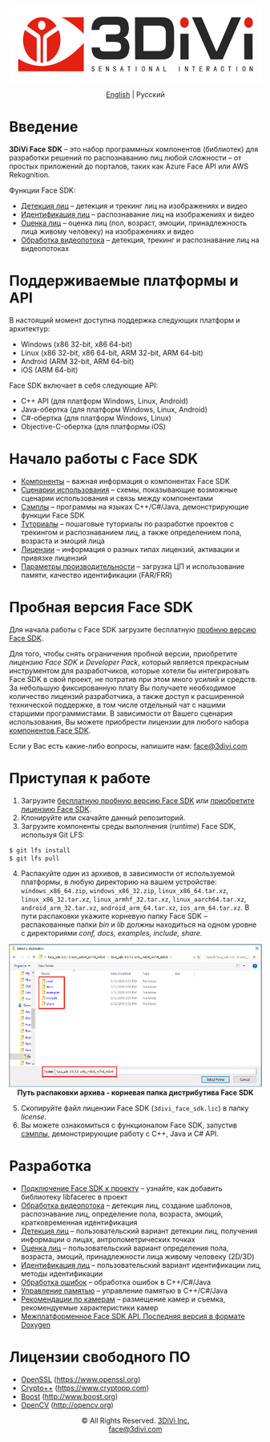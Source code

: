 <p align="center">
<a href="https://face.3divi.com/ru"><img src="doc/img/3divi_logo.png" width="600" height="150" title="3DiVi Logo" alt="Logo"></a>
</p>

<div align="center"><a href="../../README.md">English</a> | Русский </div>

# Введение

**3DiVi Face SDK** – это набор программных компонентов (библиотек) для разработки решений по распознаванию лиц любой сложности – от простых приложений до порталов, таких как Azure Face API или AWS Rekognition.

Функции Face SDK: 
* [Детекция лиц](doc/ru/development/face_capturing.md) – детекция и трекинг лиц на изображениях и видео 
* [Идентификация лиц](doc/ru/development/face_identification.md) – распознавание лиц на изображениях и видео 
* [Оценка лиц](doc/ru/development/face_estimation.md) – оценка лиц (пол, возраст, эмоции, принадлежность лица живому человеку) на изображениях и видео
* [Обработка видеопотока](doc/ru/development/video_stream_processing.md) – детекция, трекинг и распознавание лиц на видеопотоках 

# Поддерживаемые платформы и API

В настоящий момент доступна поддержка следующих платформ и архитектур:

* Windows (x86 32-bit, x86 64-bit)
* Linux (x86 32-bit, x86 64-bit, ARM 32-bit, ARM 64-bit)
* Android (ARM 32-bit, ARM 64-bit)
* iOS (ARM 64-bit)

Face SDK включает в себя следующие API:

* C++ API (для платформ Windows, Linux, Android)
* Java-обертка (для платформ Windows, Linux, Android)
* C#-обертка (для платформ Windows, Linux)
* Objective-C-обертка (для платформы iOS)

# Начало работы с Face SDK 

* [Компоненты](doc/ru/components.md) – важная информация о компонентах Face SDK
* [Сценарии использования](doc/ru/use_cases.md) – схемы, показывающие возможные сценарии использования и связь между компонентами
* [Сэмплы](doc/ru/samples) – программы на языках C++/C#/Java, демонстрирующие функции Face SDK
* [Туториалы](doc/ru/tutorials) – пошаговые туториалы по разработке проектов с трекингом и распознаванием лиц, а также определением пола, возраста и эмоций лица
* [Лицензии](doc/ru/licenses.md) – информация о разных типах лицензий, активации и привязке лицензий 
* [Параметры производительности](doc/ru/performance_parameters.md) – загрузка ЦП и использование памяти, качество идентификации (FAR/FRR) 

# Пробная версия Face SDK 

Для начала работы с Face SDK загрузите бесплатную [пробную версию Face SDK](https://face.3divi.com/ru/products/face_sdk/face_sdk_trial).

Для того, чтобы снять ограничения пробной версии, приобретите *лицензию Face SDK* и *Developer Pack*, который является прекрасным инструментом для разработчиков, которые хотели бы интегрировать Face SDK в свой проект, не потратив при этом много усилий и средств. За небольшую фиксированную плату Вы получаете необходимое количество лицензий разработчика, а также доступ к расширенной технической поддержке, в том числе отдельный чат с нашими старшими программистами. В зависимости от Вашего сценария использования, Вы можете приобрести лицензии для любого набора [компонентов Face SDK](doc/ru/components.md). 

Если у Вас есть какие-либо вопросы, напишите нам: face@3divi.com 

# Приступая к работе

1. Загрузите [бесплатную пробную версию Face SDK](https://face.3divi.com/ru/products/face_sdk/face_sdk_trial) или [приобретите лицензию Face SDK](https://face.3divi.com/ru/pricing).
2. Клонируйте или скачайте данный репозиторий.
3. Загрузите компоненты среды выполнения (*runtime*) Face SDK, используя Git LFS:
```
$ git lfs install
$ git lfs pull
```
4. Распакуйте один из архивов, в зависимости от используемой платформы, в любую директорию на вашем устройстве:  `windows_x86_64.zip`, `windows_x86_32.zip`, `linux_x86_64.tar.xz`, `linux_x86_32.tar.xz`, `linux_armhf_32.tar.xz`, `linux_aarch64.tar.xz`, `android_arm_32.tar.xz`, `android_arm_64.tar.xz`, `ios_arm_64.tar.xz`. В пути распаковки укажите корневую папку Face SDK – распакованные папки *bin* и *lib* должны находиться на одном уровне с директориями *conf, docs, examples, include, share*.

<p align="center">
<img width="700" src="doc/img/cpp_extract_OS.png"><br>
<b>Путь распаковки архива - корневая папка дистрибутива Face SDK</b><br>
</p>

5. Скопируйте файл лицензии Face SDK (`3divi_face_sdk.lic`) в папку *license*.
5. Вы можете ознакомиться с функционалом Face SDK, запустив [сэмплы](doc/ru/samples), демонстрирующие работу с C++, Java и C# API.

# Разработка 

* [Подключение Face SDK к проекту](doc/ru/development/connect_facesdk.md) – узнайте, как добавить библиотеку libfacerec в проект 
* [Обработка видеопотока](doc/ru/development/video_stream_processing.md) – детекция лиц, создание шаблонов, распознавание лиц, определение пола, возраста, эмоций, кратковременная идентификация
* [Детекция лиц](doc/ru/development/face_capturing.md) – пользовательский вариант детекции лиц, получения информации о лицах, антропометрических точках
* [Оценка лиц](doc/ru/development/face_estimation.md) – пользовательский вариант определения пола, возраста, эмоций, принадлежности лица живому человеку (2D/3D)
* [Идентификация лиц](doc/ru/development/face_identification.md) – пользовательский вариант идентификации лиц, методы идентификации
* [Обработка ошибок](doc/ru/development/error_handling.md) – обработка ошибок в C++/C#/Java
* [Управление памятью](doc/ru/development/memory_management.md) – управление памятью в C++/C#/Java
* [Рекомендации по камерам](doc/ru/guidelines_for_cameras.md) – размещение камер и съемка, рекомендуемые характеристики камер
* [Межплатформенное Face SDK API. Последняя версия в формате Doxygen](http://download.3divi.com/facesdk/0d88ba7c-9a5d-45cd-897a-406fb1fca2d4/latest_docs/russian/annotated.html)

# Лицензии свободного ПО

* [OpenSSL](doc/open_source_licenses/openssl.txt) (https://www.openssl.org)
* [Crypto++](doc/open_source_licenses/crypto++.txt) (https://www.cryptopp.com)
* [Boost](doc/open_source_licenses/boost.txt) (http://www.boost.org)
* [OpenCV](doc/open_source_licenses/opencv.txt) (http://opencv.org)

<div align="center">© All Rights Reserved. <a href="https://3divi.com/">3DiVi Inc.</a></div>
<div align="center"><a href="mailto: face@3divi.com">face@3divi.com</a></div>
